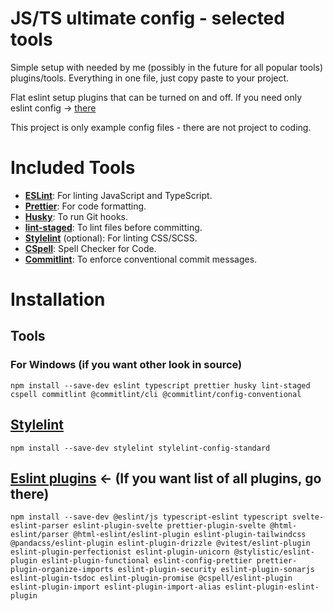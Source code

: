 # JS/TS ultimate config - selected tools
Simple setup with needed by me (possibly in the future for all popular tools) plugins/tools. Everything in one file, just copy paste to your project.

Flat eslint setup plugins that can be turned on and off. If you need only eslint config -> [there](https://github.com/Lenerystia/eslint-ultimate-config)

This project is only example config files - there are not project to coding.

# Included Tools
- **[ESLint](https://eslint.org/)**: For linting JavaScript and TypeScript.
- **[Prettier](https://prettier.io/)**: For code formatting.
- **[Husky](https://typicode.github.io/husky/)**: To run Git hooks.
- **[lint-staged](https://github.com/okonet/lint-staged)**: To lint files before committing.
- **[Stylelint](https://stylelint.io/)** (optional): For linting CSS/SCSS.
- **[CSpell](https://github.com/streetsidesoftware/cspell)**: Spell Checker for Code.
- **[Commitlint](https://commitlint.js.org/)**: To enforce conventional commit messages.

# Installation
## Tools
### For Windows (if you want other look in source)
```
npm install --save-dev eslint typescript prettier husky lint-staged cspell commitlint @commitlint/cli @commitlint/config-conventional
```

## [Stylelint](https://stylelint.io/)
```
npm install --save-dev stylelint stylelint-config-standard
```

## [Eslint plugins](https://github.com/Lenerystia/eslint-ultimate-config) <- (If you want list of all plugins, go there)
```
npm install --save-dev @eslint/js typescript-eslint typescript svelte-eslint-parser eslint-plugin-svelte prettier-plugin-svelte @html-eslint/parser @html-eslint/eslint-plugin eslint-plugin-tailwindcss @pandacss/eslint-plugin eslint-plugin-drizzle @vitest/eslint-plugin eslint-plugin-perfectionist eslint-plugin-unicorn @stylistic/eslint-plugin eslint-plugin-functional eslint-config-prettier prettier-plugin-organize-imports eslint-plugin-security eslint-plugin-sonarjs eslint-plugin-tsdoc eslint-plugin-promise @cspell/eslint-plugin eslint-plugin-import eslint-plugin-import-alias eslint-plugin-eslint-plugin
```
